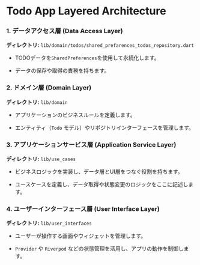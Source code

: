 # Todo App Layered Architecture

### 1. データアクセス層 (Data Access Layer)

**ディレクトリ:**  `lib/domain/todos/shared_prefarences_todos_repository.dart`

-   TODOデータを`SharedPreferences`を使用して永続化します。
    
-   データの保存や取得の責務を持ちます。
    

### 2. ドメイン層 (Domain Layer)

**ディレクトリ:**  `lib/domain`

-   アプリケーションのビジネスルールを定義します。
    
-   エンティティ（`Todo` モデル）やリポジトリインターフェースを管理します。
    

### 3. アプリケーションサービス層 (Application Service Layer)

**ディレクトリ:**  `lib/use_cases`

-   ビジネスロジックを実装し、データ層とUI層をつなぐ役割を持ちます。
    
-   ユースケースを定義し、データ取得や状態変更のロジックをここに記述します。
    

### 4. ユーザーインターフェース層 (User Interface Layer)

**ディレクトリ:**  `lib/user_interfaces`

-   ユーザーが操作する画面やウィジェットを管理します。
    
-   `Provider` や `Riverpod` などの状態管理を活用し、アプリの動作を制御します。
